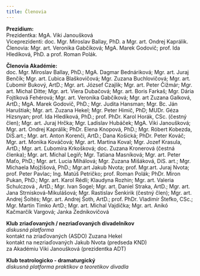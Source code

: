 ```yaml
---
title: Členovia
---
```

**Prezídium:**\
Prezidentka: MgA. Viki Janoušková\
Viceprezidenti: doc. Mgr. Miroslav Ballay, PhD. a Mgr. art. Ondrej Kaprálik.\
Členovia: Mgr. art. Veronika Gabčíková; MgA. Marek Godovič; prof. Ida Hledíková, PhD. a prof. Roman Polák.

**Členovia Akadémie:**\
doc. Mgr. Miroslav Ballay, PhD.; MgA. Dagmar Bednáriková; Mgr. art. Juraj Benčík; Mgr. art. Ľubica Blaškovičová; Mgr. Zuzana Buchlovičová; Mgr. art. Ľubomír Bukový, ArtD.; Mgr. art. József Czajlik; Mgr. art. Peter Čižmár; Mgr. art. Michal Ditte; Mgr. art. Viera Dubačová; Mgr. art. Boris Farkaš; Mgr. Dária Fojtíková Fehérová; Mgr. art. Veronika Gabčíková; Mgr. art Zuzana Galková, ArtD.; MgA. Marek Godovič, PhD.; Mgr. Judita Hansman; Mgr. Bc. Ján Haruštiak; Mgr. art. Zuzana Hekel; Mgr. Peter Himič, PhD; MUDr. Géza Hizsnyan; prof. Ida Hledíková, PhD.; prof. PhDr. Karol Horák, CSc. (čestný člen); Mgr. art. Juraj Hrčka; Mgr. Ladislav Hubáček; MgA. Viki Janoušková; Mgr. art. Ondrej Kaprálik; PhDr. Elena Knopová, PhD.; Mgr. Róbert Kobezda, DiS.art.; Mgr. art. Anton Korenči, ArtD.; Dana Košická; PhDr. Peter Kováč; Mgr. art. Monika Kováčová; Mgr. art. Martina Koval;  Mgr. Jozef Krasula, ArtD.; Mgr. art. Ľubomíra Krkošková; doc. Zuzana Kronerová (čestná členka); Mgr. art. Michal Legíň; Mgr. Tatiana Masníková; Mgr. art. Peter Maťo, PhD.; Mgr. art. Lucia Mihálová; Mgr. Zuzana Mišáková, DiS. art.; Mgr. Michaela Mojžišová, PhD.; Mgr.art Jakub Nvota; prof. Mgr.art. Juraj Nvota;  prof. Peter Pavlac; Ing. Matúš Petričko; prof. Roman Polák; PhDr. Miron Pukan, PhD.; Mgr. art. Karol Rédli; Klaudyna Rozhin; Mgr. art. Valeria Schulczová , ArtD.; Mgr. Ivan Sogel; Mgr. art. Daniel Straka, ArtD.; Mgr. art. Jana Strnisková-Mikulášová; Mgr. Rastislav Šenkirik (čestný člen); Mgr. art. Andrej Šoltés; Mgr. art. Andrej Šoth, ArtD.; prof. PhDr. Vladimír Štefko, CSc.; Mgr. Martin Timko ArtD.; Mgr. art. Michal Vajdička; Mgr. art. Anikó Kačmarčík Vargová; Janka Zednikovičová

**Klub zriaďovaných / nezriaďovaných divadelníkov**\
*diskusná platforma* \
kontakt na zriaďovaných (ASDO)  Zuzana Hekel\
kontakt na nezriaďovaných Jakub Nvota (predseda KND)\
za Akadémiu Viki Janoušková (prezidentka ADT)

**Klub teatrologicko - dramaturgický**\
*diskusná platforma praktikov a teoretikov divadla*
